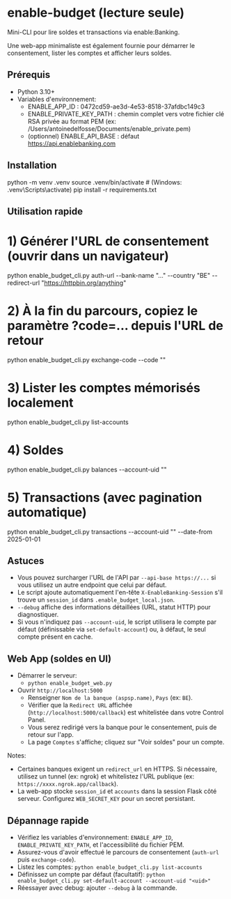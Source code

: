 # enable-budget (lecture seule)

Mini-CLI pour lire soldes et transactions via enable:Banking.

Une web-app minimaliste est également fournie pour démarrer le consentement, lister les comptes et afficher leurs soldes.

## Prérequis
- Python 3.10+
- Variables d'environnement:
  - ENABLE_APP_ID : 0472cd59-ae3d-4e53-8518-37afdbc149c3
  - ENABLE_PRIVATE_KEY_PATH : chemin complet vers votre fichier clé RSA privée au format PEM (ex: /Users/antoinedelfosse/Documents/enable_private.pem)
  - (optionnel) ENABLE_API_BASE : défaut https://api.enablebanking.com

## Installation
python -m venv .venv
source .venv/bin/activate  # (Windows: .venv\Scripts\activate)
pip install -r requirements.txt

## Utilisation rapide
# 1) Générer l'URL de consentement (ouvrir dans un navigateur)
python enable_budget_cli.py auth-url --bank-name "..." --country "BE" --redirect-url "https://httpbin.org/anything"

# 2) À la fin du parcours, copiez le paramètre ?code=... depuis l'URL de retour
python enable_budget_cli.py exchange-code --code "<uuid-du-code>"

# 3) Lister les comptes mémorisés localement
python enable_budget_cli.py list-accounts

# 4) Soldes
python enable_budget_cli.py balances --account-uid "<uid>"

# 5) Transactions (avec pagination automatique)
python enable_budget_cli.py transactions --account-uid "<uid>" --date-from 2025-01-01

## Astuces
- Vous pouvez surcharger l'URL de l'API par `--api-base https://...` si vous utilisez un autre endpoint que celui par défaut.
- Le script ajoute automatiquement l'en-tête `X-EnableBanking-Session` s'il trouve un `session_id` dans `.enable_budget_local.json`.
- `--debug` affiche des informations détaillées (URL, statut HTTP) pour diagnostiquer.
- Si vous n'indiquez pas `--account-uid`, le script utilisera le compte par défaut (définissable via `set-default-account`) ou, à défaut, le seul compte présent en cache.

## Web App (soldes en UI)
- Démarrer le serveur:
  - `python enable_budget_web.py`
- Ouvrir `http://localhost:5000`
  - Renseigner `Nom de la banque (aspsp.name)`, `Pays` (ex: `BE`).
  - Vérifier que la `Redirect URL` affichée (`http://localhost:5000/callback`) est whitelistée dans votre Control Panel.
  - Vous serez redirigé vers la banque pour le consentement, puis de retour sur l'app.
  - La page `Comptes` s'affiche; cliquez sur "Voir soldes" pour un compte.

Notes:
- Certaines banques exigent un `redirect_url` en HTTPS. Si nécessaire, utilisez un tunnel (ex: ngrok) et whitelistez l'URL publique (ex: `https://xxxx.ngrok.app/callback`).
- La web-app stocke `session_id` et `accounts` dans la session Flask côté serveur. Configurez `WEB_SECRET_KEY` pour un secret persistant.

## Dépannage rapide
- Vérifiez les variables d'environnement: `ENABLE_APP_ID`, `ENABLE_PRIVATE_KEY_PATH`, et l'accessibilité du fichier PEM.
- Assurez-vous d'avoir effectué le parcours de consentement (`auth-url` puis `exchange-code`).
- Listez les comptes: `python enable_budget_cli.py list-accounts`
- Définissez un compte par défaut (facultatif): `python enable_budget_cli.py set-default-account --account-uid "<uid>"`
- Réessayer avec debug: ajouter `--debug` à la commande.
